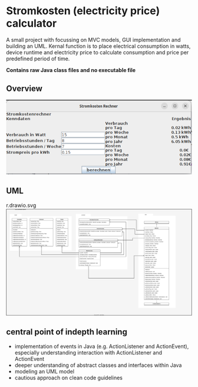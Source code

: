 
# Stromkosten (electricity price) calculator

A small project with focussing on MVC models, GUI implementation and building an UML.
Kernal function is to place electrical consumption in watts, device runtime and electricity price to calculate consumption and price per predefined period of time.

<b>Contains raw Java class files and no executable file</b>

## Overview

![Screenshot GUI](https://github.com/mysdiir/Stromkosten_calculator/blob/main/Screenshot_GUI.png)

## UML
 r.drawio.svg
![UML](https://github.com/mysdiir/Stromkosten_calculator/blob/main/UML%20Stromrechner.drawio.svg)

## central point of indepth learning
- implementation of events in Java (e.g. ActionListener and ActionEvent), especially understanding interaction with ActionListener and ActionEvent
- deeper understanding of abstract classes and interfaces within Java
- modeling an UML model
- cautious approach on clean code guidelines
